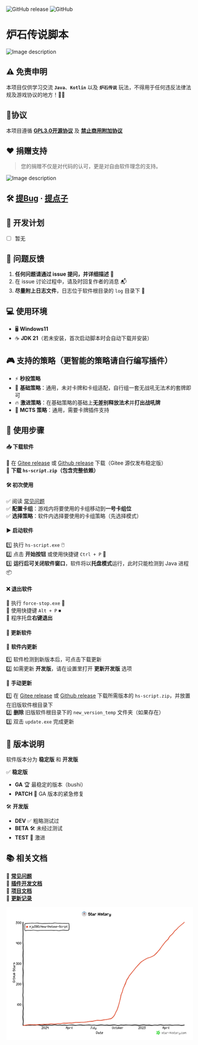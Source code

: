 ![GitHub release](https://img.shields.io/github/release/xjw580/Hearthstone-Script.svg)  ![GitHub](https://img.shields.io/github/license/xjw580/Hearthstone-Script?style=flat-square)

# 炉石传说脚本
<img src="Hearthstone-Script/src/main/resources/resources/img/favicon.png" alt="Image description" width="100" height="100">



## ⚠️ 免责申明

本项目仅供学习交流 **`Java`**、**`Kotlin`** 以及 **`炉石传说`** 玩法，不得用于任何违反法律法规及游戏协议的地方！🚨😡  



## 📖协议

本项目遵循 **[GPL3.0开源协议](LICENSE)** 及 **[禁止商用附加协议](LICENSE1)**



## ❤️ 捐赠支持  

> 您的捐赠不仅是对代码的认可，更是对自由软件理念的支持。  

<img src="payment-code.jpg" alt="Image description" height="250">  



## 🛠 [提Bug](https://github.com/xjw580/Hearthstone-Script/issues/new?template=01_bug_report.yml) · [提点子](https://github.com/xjw580/Hearthstone-Script/issues/new?template=02_feature_request.yml)  



## 🎯 开发计划  

- [ ] 暂无



## 📩 问题反馈  

1. **任何问题请通过 issue 提问，并详细描述** 📌  
2. 在 issue 讨论过程中，请及时回复作者的消息 📬  
3. **尽量附上日志文件**，日志位于软件根目录的 `log` 目录下 📜  



## 💻 使用环境  

- 🖥 **Windows11**  
- ☕ **JDK 21**（若未安装，首次启动脚本时会自动下载并安装）  



## 🎮 支持的策略（更智能的策略请自行编写插件）  

- ⚡ **秒投策略**  
- 🏹 **基础策略**：通用，未对卡牌和卡组适配，自行组一套无战吼无法术的套牌即可  
- 🔥 **激进策略**：在基础策略的基础上**无差别释放法术**并**打出战吼牌**  
- 🤖 **MCTS 策略**：通用，需要卡牌插件支持  



## 🚀 使用步骤  

#### 📥 **下载软件**  

📌 在 [Gitee release](https://gitee.com/zergqueen/Hearthstone-Script/releases) 或 [Github release](https://github.com/xjw580/Hearthstone-Script/releases) 下载（Gitee 源仅发布稳定版）  
📌 **下载 `hs-script.zip`（包含完整依赖）**  

#### 🛠 **初次使用**  

✅ 阅读 [常见问题](常见问题.md)  
✅ **配置卡组**：游戏内将要使用的卡组移动到**一号卡组位**  
✅ **选择策略**：软件内选择要使用的卡组策略（先选择模式）  

#### ▶ **启动软件**  

1️⃣ 执行 `hs-script.exe` 🖱️  
2️⃣ 点击 **开始按钮** 或使用快捷键 `Ctrl + P` 🎯  
3️⃣ **运行后可关闭软件窗口**，软件将以**托盘模式**运行，此时只能检测到 Java 进程 📦  

#### ❌ **退出软件**  

🔹 执行 `force-stop.exe` 🛑  
🔹 使用快捷键 `Alt + P` ⏹  
🔹 程序托盘**右键退出**  

#### 🔄 **更新软件**  

📌 **软件内更新**  

1️⃣ 软件检测到新版本后，可点击下载更新  
2️⃣ 如需更新 **开发版**，请在设置里打开 **更新开发版** 选项  

📌 **手动更新**  

1️⃣ 在 [Gitee release](https://gitee.com/zergqueen/Hearthstone-Script/releases) 或 [Github release](https://github.com/xjw580/Hearthstone-Script/releases) 下载所需版本的 `hs-script.zip`，并放置在旧版软件根目录下  
2️⃣ **删除** 旧版软件根目录下的 `new_version_temp` 文件夹（如果存在）  
3️⃣ 双击 `update.exe` 完成更新  



## 📌 版本说明  

软件版本分为 **稳定版** 和 **开发版**  

✅ **稳定版**  

- **GA** 🏆 最稳定的版本（bushi）  
- **PATCH** 🔧 GA 版本的紧急修复  

🛠 **开发版**  

- **DEV** ✅ 粗略测试过
- **BETA** 🛠 未经过测试
- **TEST** 🚧 激进  



## 📚 相关文档  

📖 **[常见问题](常见问题.md)**  
📖 **[插件开发文档](插件开发文档.md)**  
📖 **[项目文档](https://hearthstone-script-documentation.vercel.app/)**  
📖 **[更新记录](更新记录.md)**  



![1](star-history-2025610.png)
